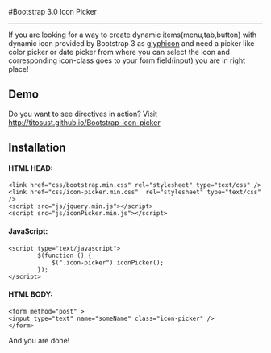 #Bootstrap 3.0 Icon Picker

***

If you are looking for a way to create dynamic items(menu,tab,button) with dynamic icon provided by Bootstrap 3 as [glyphicon](http://getbootstrap.com/components/) and need a picker like color picker or date picker from where you can select the icon and corresponding icon-class goes to your form field(input) you are in right place!

## Demo

Do you want to see directives in action? Visit http://titosust.github.io/Bootstrap-icon-picker

## Installation

#### HTML HEAD:
```
<link href="css/bootstrap.min.css" rel="stylesheet" type="text/css" />
<link href="css/icon-picker.min.css"  rel="stylesheet" type="text/css" />
<script src="js/jquery.min.js"></script>
<script src="js/iconPicker.min.js"></script>
```

#### JavaScript:
```
<script type="text/javascript">
        $(function () {
            $(".icon-picker").iconPicker();
        });
</script>
```

#### HTML BODY:
```
<form method="post" >
<input type="text" name="someName" class="icon-picker" />
</form>
```

<p>And you are done!</p>
